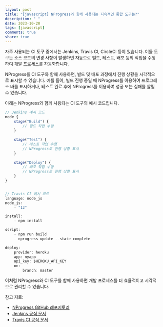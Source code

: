 ```yaml
---
layout: post
title: "[javascript] NProgress와 함께 사용되는 지속적인 통합 도구는?"
description: " "
date: 2023-10-20
tags: [javascript]
comments: true
share: true
---
```


자주 사용되는 CI 도구 중에서는 Jenkins, Travis CI, CircleCI 등이 있습니다. 이들 도구는 소스 코드의 변경 사항이 발생하면 자동으로 빌드, 테스트, 배포 등의 작업을 수행하여 개발 프로세스를 자동화합니다.

NProgress를 CI 도구와 함께 사용하면, 빌드 및 배포 과정에서 진행 상황을 시각적으로 표시할 수 있습니다. 예를 들어, 빌드 진행 중일 때 NProgress를 이용하여 프로그레스 바를 표시하거나, 테스트 완료 후에 NProgress를 이용하여 성공 또는 실패를 알릴 수 있습니다.

아래는 NProgress와 함께 사용되는 CI 도구의 예시 코드입니다.

```javascript
// Jenkins 예시 코드
node {
    stage("Build") {
        // 빌드 작업 수행
    }
    
    stage("Test") {
        // 테스트 작업 수행
        // NProgress로 진행 상황 표시
    }
    
    stage("Deploy") {
        // 배포 작업 수행
        // NProgress로 진행 상황 표시
    }
}


// Travis CI 예시 코드
language: node_js
node_js:
    - "12"

install:
    - npm install

script:
    - npm run build
    - nprogress update --state complete

deploy:
    provider: heroku
    app: myapp
    api_key: $HEROKU_API_KEY
    on:
        branch: master
```

이처럼 NProgress와 CI 도구를 함께 사용하면 개발 프로세스를 더 효율적이고 시각적으로 관리할 수 있습니다.

참고 자료:
- [NProgress GitHub 레포지토리](https://github.com/rstacruz/nprogress)
- [Jenkins 공식 문서](https://www.jenkins.io/doc/)
- [Travis CI 공식 문서](https://docs.travis-ci.com/)